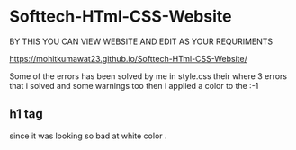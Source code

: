 # Softtech-HTml-CSS-Website
BY THIS YOU CAN VIEW WEBSITE AND EDIT AS YOUR REQURIMENTS



https://mohitkumawat23.github.io/Softtech-HTml-CSS-Website/



Some of the errors has been solved by me
in style.css their where 3 errors that i solved and some warnings too
then i applied a color to the :-1

## h1 tag

since it was looking so bad at white color .
